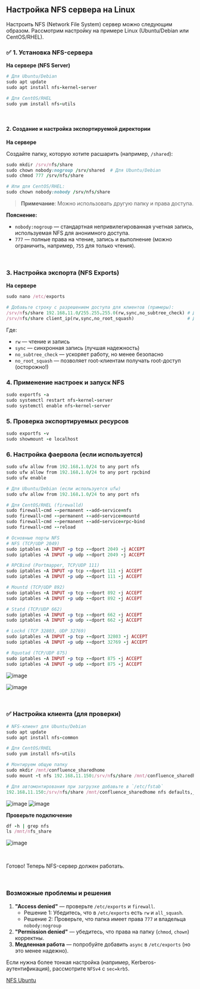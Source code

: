 ## Настройка NFS сервера на Linux

Настроить NFS (Network File System) сервер можно следующим образом. Рассмотрим настройку на примере Linux (Ubuntu/Debian или CentOS/RHEL).


### ✅ 1.  Установка NFS-сервера

**На сервере (NFS Server)**

```ruby
# Для Ubuntu/Debian
sudo apt update
sudo apt install nfs-kernel-server

# Для CentOS/RHEL
sudo yum install nfs-utils
```


<br>

#### 2. Создание и настройка экспортируемой директории

**На сервере**

Создайте папку, которую хотите расшарить (например, `/shared`):

```ruby
sudo mkdir /srv/nfs/share
sudo chown nobody:nogroup /srv/shared  # Для Ubuntu/Debian
sudo chmod 777 /srv/nfs/share

# Или для CentOS/RHEL:
sudo chown nobody:nobody /srv/nfs/share
```

> **Примечание**: Можно использовать другую папку и права доступа.

**Пояснение:**

- `nobody:nogroup` — стандартная непривилегированная учетная запись, используемая NFS для анонимного доступа.
- `777` — полные права на чтение, запись и выполнение (можно ограничить, например, `755` для только чтения).



<br>

### 3. Настройка экспорта (NFS Exports)

**На сервере**

```ruby
sudo nano /etc/exports

# Добавьте строку с разрешением доступа для клиентов (примеры):
/srv/nfs/share 192.168.11.0/255.255.255.0(rw,sync,no_subtree_check) # Доступ для всей подсети
/srv/nfs/share client_ip(rw,sync,no_root_squash)                    # Доступ для конкретного IP
```

Где:

- `rw` — чтение и запись
- `sync` — синхронная запись (лучшая надежность)
- `no_subtree_check` — ускоряет работу, но менее безопасно
- `no_root_squash` — позволяет root-клиентам получать root-доступ (осторожно!)


### 4. Применение настроек и запуск NFS

```ruby
sudo exportfs -a
sudo systemctl restart nfs-kernel-server
sudo systemctl enable nfs-kernel-server
```


### 5. Проверка экспортируемых ресурсов

```ruby
sudo exportfs -v
sudo showmount -e localhost
```


### 6. Настройка фаервола (если используется)

```ruby
sudo ufw allow from 192.168.1.0/24 to any port nfs
sudo ufw allow from 192.168.1.0/24 to any port rpcbind
sudo ufw enable

# Для Ubuntu/Debian (если используется ufw)
sudo ufw allow from 192.168.1.0/24 to any port nfs

# Для CentOS/RHEL (firewalld)
sudo firewall-cmd --permanent --add-service=nfs
sudo firewall-cmd --permanent --add-service=mountd
sudo firewall-cmd --permanent --add-service=rpc-bind
sudo firewall-cmd --reload

# Основные порты NFS
# NFS (TCP/UDP 2049)
sudo iptables -A INPUT -p tcp --dport 2049 -j ACCEPT
sudo iptables -A INPUT -p udp --dport 2049 -j ACCEPT

# RPCBind (Portmapper, TCP/UDP 111)
sudo iptables -A INPUT -p tcp --dport 111 -j ACCEPT
sudo iptables -A INPUT -p udp --dport 111 -j ACCEPT

# Mountd (TCP/UDP 892)
sudo iptables -A INPUT -p tcp --dport 892 -j ACCEPT
sudo iptables -A INPUT -p udp --dport 892 -j ACCEPT

# Statd (TCP/UDP 662)
sudo iptables -A INPUT -p tcp --dport 662 -j ACCEPT
sudo iptables -A INPUT -p udp --dport 662 -j ACCEPT

# Lockd (TCP 32803, UDP 32769)
sudo iptables -A INPUT -p tcp --dport 32803 -j ACCEPT
sudo iptables -A INPUT -p udp --dport 32769 -j ACCEPT

# Rquotad (TCP/UDP 875)
sudo iptables -A INPUT -p tcp --dport 875 -j ACCEPT
sudo iptables -A INPUT -p udp --dport 875 -j ACCEPT
```
![image](https://github.com/user-attachments/assets/d6779b75-ced3-44c8-b654-c83d968d321c)

![image](https://github.com/user-attachments/assets/61ae7852-62fa-4642-9383-079fbad1bb1f)


<br>

### ✅ Настройка клиента (для проверки)

```ruby
# NFS-клиент для Ubuntu/Debian
sudo apt update
sudo apt install nfs-common

# Для CentOS/RHEL
sudo yum install nfs-utils
```

```ruby
# Монтируем общую папку
sudo mkdir /mnt/confluence_sharedhome
sudo mount -t nfs 192.168.11.150:/srv/nfs/share /mnt/confluence_sharedhome

# Для автомонтирования при загрузке добавьте в `/etc/fstab`
192.168.11.150:/srv/nfs/share /mnt/confluence_sharedhome nfs defaults,_netdev,noatime 0 0
```

![image](https://github.com/user-attachments/assets/b039e6e9-ee3d-4664-bb04-34f0b2ca0923)
![image](https://github.com/user-attachments/assets/41c214e0-1476-4ab5-ba6b-9e6323ef4365)

**Проверьте подключение**

```ruby
df -h | grep nfs
ls /mnt/nfs_share
```
![image](https://github.com/user-attachments/assets/41c214e0-1476-4ab5-ba6b-9e6323ef4365)



<br>

Готово! Теперь NFS-сервер должен работать.



<br>

### Возможные проблемы и решения

1. **"Access denied"** — проверьте `/etc/exports` и `firewall`.
   - Решение 1: Убедитесь, что в `/etc/exports` есть `rw` и `all_squash`.
   - Решение 2: Проверьте, что папка имеет права `777` и владельца `nobody:nogroup`
3. **"Permission denied"** — убедитесь, что права на папку (`chmod`, `chown`) корректны.
4. **Медленная работа** — попробуйте добавить `async` в `/etc/exports` (но это менее надежно).

Если нужна более тонкая настройка (например, Kerberos-аутентификация), рассмотрите `NFSv4` с `sec=krb5`.


[NFS Ubuntu](https://help.ubuntu.ru/wiki/nfs)
